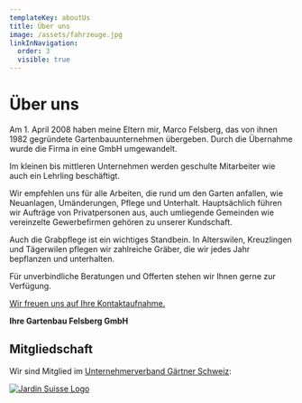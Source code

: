 ```yaml
---
templateKey: aboutUs
title: Über uns
image: /assets/fahrzeuge.jpg
linkInNavigation:
  order: 3
  visible: true
---
```

# Über uns

Am 1. April 2008 haben meine Eltern mir, Marco Felsberg, das von ihnen 1982 gegründete Gartenbauunternehmen übergeben. Durch die Übernahme wurde die Firma in eine GmbH umgewandelt.

Im kleinen bis mittleren Unternehmen werden geschulte Mitarbeiter wie auch ein Lehrling beschäftigt.

Wir empfehlen uns für alle Arbeiten, die rund um den Garten anfallen, wie Neuanlagen, Umänderungen, Pflege und Unterhalt. Hauptsächlich führen wir Aufträge von Privatpersonen aus, auch umliegende Gemeinden wie vereinzelte Gewerbefirmen gehören zu unserer Kundschaft.

Auch die Grabpflege ist ein wichtiges Standbein. In Alterswilen, Kreuzlingen und Tägerwilen pflegen wir zahlreiche Gräber, die wir jedes Jahr bepflanzen und unterhalten.

Für unverbindliche Beratungen und Offerten stehen wir Ihnen gerne zur Verfügung.

[Wir freuen uns auf Ihre Kontaktaufnahme.](/kontakt/)

**Ihre Gartenbau Felsberg GmbH**



## Mitgliedschaft

Wir sind Mitglied im [Unternehmerverband Gärtner Schweiz](http://www.jardinsuisse.ch/):

<a href="http://www.jardinsuisse.ch/"><img src="/assets/jardin-suisse.jpg" alt="Jardin Suisse Logo" title="Jardin Suisse" /></a>
